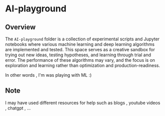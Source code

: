 # AI-playground

## Overview
The `AI-playground` folder is a collection of experimental scripts and Jupyter notebooks where various machine learning and deep learning algorithms are implemented and tested. This space serves as a creative sandbox for trying out new ideas, testing hypotheses, and learning through trial and error. The performance of these algorithms may vary, and the focus is on exploration and learning rather than optimization and production-readiness.

In other words , I'm was playing with ML :)

## Note 
I may have used different resources for help such as blogs , youtube videos , chatgpt , ...


